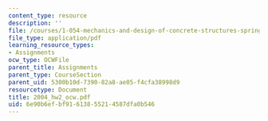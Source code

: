 ```yaml
---
content_type: resource
description: ''
file: /courses/1-054-mechanics-and-design-of-concrete-structures-spring-2004/6e90b6efbf91613855214587dfa0b546_2004_hw2_ocw.pdf
file_type: application/pdf
learning_resource_types:
- Assignments
ocw_type: OCWFile
parent_title: Assignments
parent_type: CourseSection
parent_uid: 5300b10d-7390-82a8-ae05-f4cfa38998d9
resourcetype: Document
title: 2004_hw2_ocw.pdf
uid: 6e90b6ef-bf91-6138-5521-4587dfa0b546
---
```

